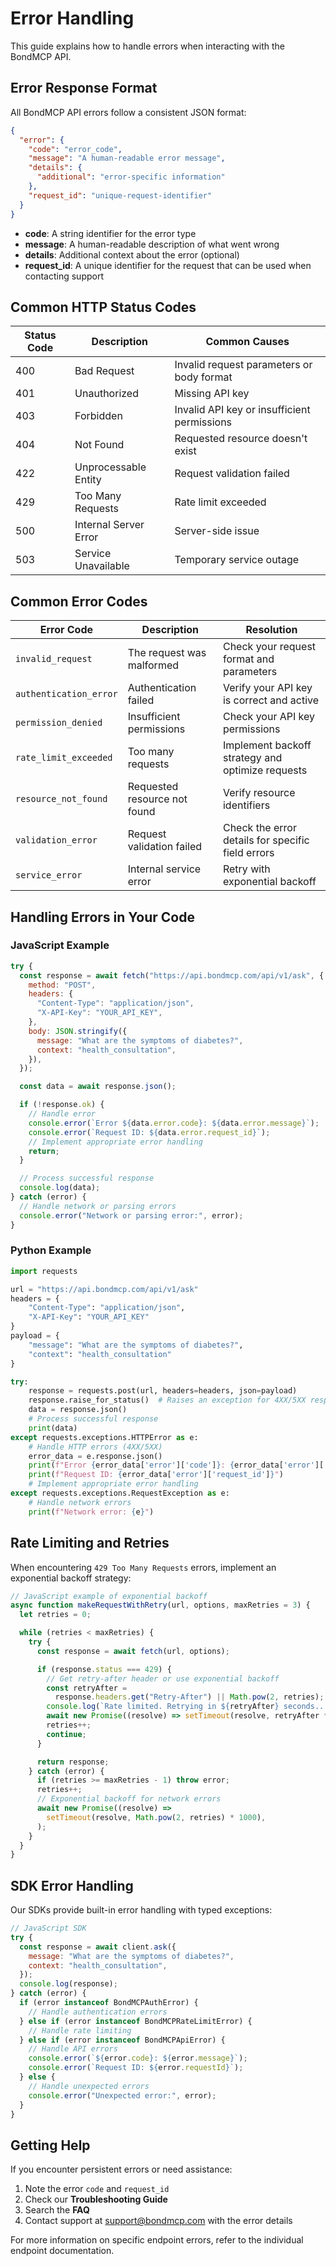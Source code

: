 # Error Handling

This guide explains how to handle errors when interacting with the BondMCP API.

## Error Response Format

All BondMCP API errors follow a consistent JSON format:

```json
{
  "error": {
    "code": "error_code",
    "message": "A human-readable error message",
    "details": {
      "additional": "error-specific information"
    },
    "request_id": "unique-request-identifier"
  }
}
```

- **code**: A string identifier for the error type
- **message**: A human-readable description of what went wrong
- **details**: Additional context about the error (optional)
- **request_id**: A unique identifier for the request that can be used when contacting support

## Common HTTP Status Codes

| Status Code | Description           | Common Causes                               |
| ----------- | --------------------- | ------------------------------------------- |
| 400         | Bad Request           | Invalid request parameters or body format   |
| 401         | Unauthorized          | Missing API key                             |
| 403         | Forbidden             | Invalid API key or insufficient permissions |
| 404         | Not Found             | Requested resource doesn't exist            |
| 422         | Unprocessable Entity  | Request validation failed                   |
| 429         | Too Many Requests     | Rate limit exceeded                         |
| 500         | Internal Server Error | Server-side issue                           |
| 503         | Service Unavailable   | Temporary service outage                    |

## Common Error Codes

| Error Code             | Description                  | Resolution                                        |
| ---------------------- | ---------------------------- | ------------------------------------------------- |
| `invalid_request`      | The request was malformed    | Check your request format and parameters          |
| `authentication_error` | Authentication failed        | Verify your API key is correct and active         |
| `permission_denied`    | Insufficient permissions     | Check your API key permissions                    |
| `rate_limit_exceeded`  | Too many requests            | Implement backoff strategy and optimize requests  |
| `resource_not_found`   | Requested resource not found | Verify resource identifiers                       |
| `validation_error`     | Request validation failed    | Check the error details for specific field errors |
| `service_error`        | Internal service error       | Retry with exponential backoff                    |

## Handling Errors in Your Code

### JavaScript Example

```javascript
try {
  const response = await fetch("https://api.bondmcp.com/api/v1/ask", {
    method: "POST",
    headers: {
      "Content-Type": "application/json",
      "X-API-Key": "YOUR_API_KEY",
    },
    body: JSON.stringify({
      message: "What are the symptoms of diabetes?",
      context: "health_consultation",
    }),
  });

  const data = await response.json();

  if (!response.ok) {
    // Handle error
    console.error(`Error ${data.error.code}: ${data.error.message}`);
    console.error(`Request ID: ${data.error.request_id}`);
    // Implement appropriate error handling
    return;
  }

  // Process successful response
  console.log(data);
} catch (error) {
  // Handle network or parsing errors
  console.error("Network or parsing error:", error);
}
```

### Python Example

```python
import requests

url = "https://api.bondmcp.com/api/v1/ask"
headers = {
    "Content-Type": "application/json",
    "X-API-Key": "YOUR_API_KEY"
}
payload = {
    "message": "What are the symptoms of diabetes?",
    "context": "health_consultation"
}

try:
    response = requests.post(url, headers=headers, json=payload)
    response.raise_for_status()  # Raises an exception for 4XX/5XX responses
    data = response.json()
    # Process successful response
    print(data)
except requests.exceptions.HTTPError as e:
    # Handle HTTP errors (4XX/5XX)
    error_data = e.response.json()
    print(f"Error {error_data['error']['code']}: {error_data['error']['message']}")
    print(f"Request ID: {error_data['error']['request_id']}")
    # Implement appropriate error handling
except requests.exceptions.RequestException as e:
    # Handle network errors
    print(f"Network error: {e}")
```

## Rate Limiting and Retries

When encountering `429 Too Many Requests` errors, implement an exponential backoff strategy:

```javascript
// JavaScript example of exponential backoff
async function makeRequestWithRetry(url, options, maxRetries = 3) {
  let retries = 0;

  while (retries < maxRetries) {
    try {
      const response = await fetch(url, options);

      if (response.status === 429) {
        // Get retry-after header or use exponential backoff
        const retryAfter =
          response.headers.get("Retry-After") || Math.pow(2, retries);
        console.log(`Rate limited. Retrying in ${retryAfter} seconds...`);
        await new Promise((resolve) => setTimeout(resolve, retryAfter * 1000));
        retries++;
        continue;
      }

      return response;
    } catch (error) {
      if (retries >= maxRetries - 1) throw error;
      retries++;
      // Exponential backoff for network errors
      await new Promise((resolve) =>
        setTimeout(resolve, Math.pow(2, retries) * 1000),
      );
    }
  }
}
```

## SDK Error Handling

Our SDKs provide built-in error handling with typed exceptions:

```javascript
// JavaScript SDK
try {
  const response = await client.ask({
    message: "What are the symptoms of diabetes?",
    context: "health_consultation",
  });
  console.log(response);
} catch (error) {
  if (error instanceof BondMCPAuthError) {
    // Handle authentication errors
  } else if (error instanceof BondMCPRateLimitError) {
    // Handle rate limiting
  } else if (error instanceof BondMCPApiError) {
    // Handle API errors
    console.error(`${error.code}: ${error.message}`);
    console.error(`Request ID: ${error.requestId}`);
  } else {
    // Handle unexpected errors
    console.error("Unexpected error:", error);
  }
}
```

## Getting Help

If you encounter persistent errors or need assistance:

1. Note the error `code` and `request_id`
2. Check our **Troubleshooting Guide**
3. Search the **FAQ**
4. Contact support at support@bondmcp.com with the error details

For more information on specific endpoint errors, refer to the individual endpoint documentation.
